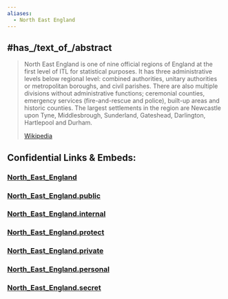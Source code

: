 ```yaml
---
aliases:
  - North East England
---
```


## #has_/text_of_/abstract 


> North East England is one of nine official regions of England at the first level of ITL for statistical purposes. It has three administrative levels below regional level: combined authorities, unitary authorities or metropolitan boroughs, and civil parishes. There are also multiple divisions without administrative functions; ceremonial counties, emergency services (fire-and-rescue and police), built-up areas and historic counties. The largest settlements in the region are Newcastle upon Tyne, Middlesbrough, Sunderland, Gateshead, Darlington, Hartlepool and Durham.
>
> [Wikipedia](https://en.wikipedia.org/wiki/North%20East%20England)


## Confidential Links & Embeds: 

### [North_East_England](/_Standards/Earth/Continent/Europe/Europe~North/UK/England/Regions~England/North_East_England.md) 

### [North_East_England.public](/_public/Earth/Continent/Europe/Europe~North/UK/England/Regions~England/North_East_England.public.md) 

### [North_East_England.internal](/_internal/Earth/Continent/Europe/Europe~North/UK/England/Regions~England/North_East_England.internal.md) 

### [North_East_England.protect](/_protect/Earth/Continent/Europe/Europe~North/UK/England/Regions~England/North_East_England.protect.md) 

### [North_East_England.private](/_private/Earth/Continent/Europe/Europe~North/UK/England/Regions~England/North_East_England.private.md) 

### [North_East_England.personal](/_personal/Earth/Continent/Europe/Europe~North/UK/England/Regions~England/North_East_England.personal.md) 

### [North_East_England.secret](/_secret/Earth/Continent/Europe/Europe~North/UK/England/Regions~England/North_East_England.secret.md)

